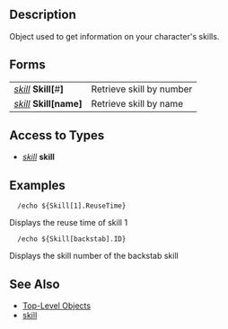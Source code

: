 ## Description

Object used to get information on your character's skills.

## Forms

|                                                            |                          |
|------------------------------------------------------------|--------------------------|
| *[skill](../data-types/datatype-skill.md)* **Skill\[**#**\]**    | Retrieve skill by number |
| *[skill](../data-types/datatype-skill.md)* **Skill\[**name**\]** | Retrieve skill by name   |

## Access to Types

-   *[skill](../data-types/datatype-skill.md)* **skill**

## Examples

`  /echo ${Skill[1].ReuseTime}`

Displays the reuse time of skill 1

`  /echo ${Skill[backstab].ID}`

Displays the skill number of the backstab skill

## See Also

-   [Top-Level Objects](top-level-objects.md)
-   [skill](../data-types/datatype-skill.md)


